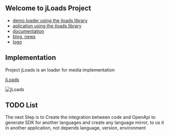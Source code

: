 ## Welcome to jLoads Project

+ [demo loader using the jloads library](http://load.jloads.com)
+ [aplication using the jloads library](http://app.jloads.com)
+ [documentation](http://docs.jloads.com)
+ [blog, news](http://blog.jloads.com)
+ [logo](http://logo.jloads.com)



## Implementation

Project jLoads is an loader for media implementation

[jLoads](https://github.com/jloads)

![jLoads](https://jloads.github.io/logo/jloads_logo_128.png)

## TODO List
The next Step is to Create the integration between code and OpenApi to generate SDK for another languages
and create any language mirror, to us it in another application, not depends language, version, environment
